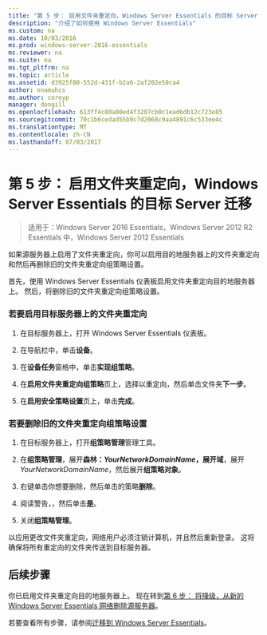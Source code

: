 ```yaml
---
title: "第 5 步： 启用文件夹重定向，Windows Server Essentials 的目标 Server 迁移"
description: "介绍了如何使用 Windows Server Essentials"
ms.custom: na
ms.date: 10/03/2016
ms.prod: windows-server-2016-essentials
ms.reviewer: na
ms.suite: na
ms.tgt_pltfrm: na
ms.topic: article
ms.assetid: d3925f80-552d-431f-b2a6-2af202e50ca4
author: nnamuhcs
ms.author: coreyp
manager: dongill
ms.openlocfilehash: 613ff4c80a80ed4f3207cb0c1ead6db12c723e85
ms.sourcegitcommit: 70c1b6cedad55b9c7d2068c9aa4891c6c533ee4c
ms.translationtype: MT
ms.contentlocale: zh-CN
ms.lasthandoff: 07/03/2017
---
```

# <a name="step-5-enable-folder-redirection-on-the-destination-server-for-windows-server-essentials-migration"></a>第 5 步： 启用文件夹重定向，Windows Server Essentials 的目标 Server 迁移

>适用于：Windows Server 2016 Essentials，Windows Server 2012 R2 Essentials 中，Windows Server 2012 Essentials

如果源服务器上启用了文件夹重定向，你可以启用目的地服务器上的文件夹重定向和然后再删除旧的文件夹重定向组策略设置。  
  
 首先，使用 Windows Server Essentials 仪表板启用文件夹重定向目的地服务器上。 然后，将删除旧的文件夹重定向组策略设置。  
  
### <a name="to-enable-folder-redirection-on-the-destination-server"></a>若要启用目标服务器上的文件夹重定向  
  
1.  在目标服务器上，打开 Windows Server Essentials 仪表板。  
  
2.  在导航栏中，单击**设备**。  
  
3.  在**设备任务**窗格中，单击**实现组策略**。  
  
4.  在**启用文件夹重定向组策略**页上，选择以重定向，然后单击文件夹**下一步**。  
  
5.  在**启用安全策略设置**页上，单击**完成**。  
  
### <a name="to-delete-the-old-folder-redirection-group-policy-setting"></a>若要删除旧的文件夹重定向组策略设置  
  
1.  在目标服务器上，打开**组策略管理**管理工具。  
  
2.  在**组策略管理**，展开**森林：***YourNetworkDomainName*，展开**域**，展开*YourNetworkDomainName*，然后展开**组策略对象**。  
  
3.  右键单击你想要删除，然后单击的策略**删除**。  
  
4.  阅读警告，，然后单击**是**。  
  
5.  关闭**组策略管理**。  
  
 以应用更改文件夹重定向，网络用户必须注销计算机，并且然后重新登录。 这将确保将所有重定向的文件夹传送到目标服务器。  
  
## <a name="next-steps"></a>后续步骤  
 你已启用文件夹重定向目的地服务器上。 现在转到[第 6 步： 将降级，从新的 Windows Server Essentials 网络删除源服务器](Step-6--Demote-and-remove-the-Source-Server-from-the-new-Windows-Server-Essentials-network.md)。  
  

若要查看所有步骤，请参阅[迁移到 Windows Server Essentials](Migrate-from-Previous-Versions-to-Windows-Server-Essentials-or-Windows-Server-Essentials-Experience.md)。

